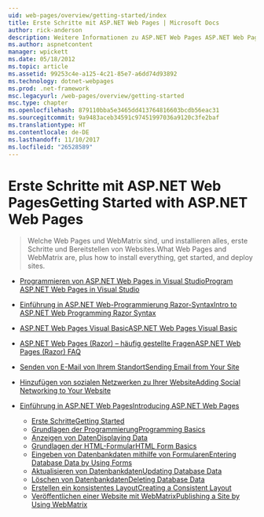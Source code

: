 ```yaml
---
uid: web-pages/overview/getting-started/index
title: Erste Schritte mit ASP.NET Web Pages | Microsoft Docs
author: rick-anderson
description: Weitere Informationen zu ASP.NET Web Pages ASP.NET Web Pages und die neue Razor-Syntax bieten eine schnelle, bequeme und einfache Möglichkeit zum Kombinieren von Servercode mit HTML-t...
ms.author: aspnetcontent
manager: wpickett
ms.date: 05/18/2012
ms.topic: article
ms.assetid: 99253c4e-a125-4c21-85e7-a6dd74d93892
ms.technology: dotnet-webpages
ms.prod: .net-framework
msc.legacyurl: /web-pages/overview/getting-started
msc.type: chapter
ms.openlocfilehash: 879110bba5e3465dd413764816603bcdb56eac31
ms.sourcegitcommit: 9a9483aceb34591c97451997036a9120c3fe2baf
ms.translationtype: HT
ms.contentlocale: de-DE
ms.lasthandoff: 11/10/2017
ms.locfileid: "26528589"
---
```

<a name="getting-started-with-aspnet-web-pages"></a><span data-ttu-id="91378-103">Erste Schritte mit ASP.NET Web Pages</span><span class="sxs-lookup"><span data-stu-id="91378-103">Getting Started with ASP.NET Web Pages</span></span>
====================
> <span data-ttu-id="91378-104">Welche Web Pages und WebMatrix sind, und installieren alles, erste Schritte und Bereitstellen von Websites.</span><span class="sxs-lookup"><span data-stu-id="91378-104">What Web Pages and WebMatrix are, plus how to install everything, get started, and deploy sites.</span></span>


- [<span data-ttu-id="91378-105">Programmieren von ASP.NET Web Pages in Visual Studio</span><span class="sxs-lookup"><span data-stu-id="91378-105">Program ASP.NET Web Pages in Visual Studio</span></span>](program-asp-net-web-pages-in-visual-studio.md)
- [<span data-ttu-id="91378-106">Einführung in ASP.NET Web-Programmierung Razor-Syntax</span><span class="sxs-lookup"><span data-stu-id="91378-106">Intro to ASP.NET Web Programming Razor Syntax</span></span>](introducing-razor-syntax-c.md)
- [<span data-ttu-id="91378-107">ASP.NET Web Pages Visual Basic</span><span class="sxs-lookup"><span data-stu-id="91378-107">ASP.NET Web Pages Visual Basic</span></span>](introducing-razor-syntax-vb.md)
- [<span data-ttu-id="91378-108">ASP.NET Web Pages (Razor) – häufig gestellte Fragen</span><span class="sxs-lookup"><span data-stu-id="91378-108">ASP.NET Web Pages (Razor) FAQ</span></span>](aspnet-web-pages-razor-faq.md)
- [<span data-ttu-id="91378-109">Senden von E-Mail von Ihrem Standort</span><span class="sxs-lookup"><span data-stu-id="91378-109">Sending Email from Your Site</span></span>](11-adding-email-to-your-web-site.md)
- [<span data-ttu-id="91378-110">Hinzufügen von sozialen Netzwerken zu Ihrer Website</span><span class="sxs-lookup"><span data-stu-id="91378-110">Adding Social Networking to Your Website</span></span>](13-adding-social-networking-to-your-web-site.md)
- [<span data-ttu-id="91378-111">Einführung in ASP.NET Web Pages</span><span class="sxs-lookup"><span data-stu-id="91378-111">Introducing ASP.NET Web Pages</span></span>](introducing-aspnet-web-pages-2/index.md)

    - [<span data-ttu-id="91378-112">Erste Schritte</span><span class="sxs-lookup"><span data-stu-id="91378-112">Getting Started</span></span>](introducing-aspnet-web-pages-2/getting-started.md)
    - [<span data-ttu-id="91378-113">Grundlagen der Programmierung</span><span class="sxs-lookup"><span data-stu-id="91378-113">Programming Basics</span></span>](introducing-aspnet-web-pages-2/intro-to-web-pages-programming.md)
    - [<span data-ttu-id="91378-114">Anzeigen von Daten</span><span class="sxs-lookup"><span data-stu-id="91378-114">Displaying Data</span></span>](introducing-aspnet-web-pages-2/displaying-data.md)
    - [<span data-ttu-id="91378-115">Grundlagen der HTML-Formular</span><span class="sxs-lookup"><span data-stu-id="91378-115">HTML Form Basics</span></span>](introducing-aspnet-web-pages-2/form-basics.md)
    - [<span data-ttu-id="91378-116">Eingeben von Datenbankdaten mithilfe von Formularen</span><span class="sxs-lookup"><span data-stu-id="91378-116">Entering Database Data by Using Forms</span></span>](introducing-aspnet-web-pages-2/entering-data.md)
    - [<span data-ttu-id="91378-117">Aktualisieren von Datenbankdaten</span><span class="sxs-lookup"><span data-stu-id="91378-117">Updating Database Data</span></span>](introducing-aspnet-web-pages-2/updating-data.md)
    - [<span data-ttu-id="91378-118">Löschen von Datenbankdaten</span><span class="sxs-lookup"><span data-stu-id="91378-118">Deleting Database Data</span></span>](introducing-aspnet-web-pages-2/deleting-data.md)
    - [<span data-ttu-id="91378-119">Erstellen ein konsistentes Layout</span><span class="sxs-lookup"><span data-stu-id="91378-119">Creating a Consistent Layout</span></span>](introducing-aspnet-web-pages-2/layouts.md)
    - [<span data-ttu-id="91378-120">Veröffentlichen einer Website mit WebMatrix</span><span class="sxs-lookup"><span data-stu-id="91378-120">Publishing a Site by Using WebMatrix</span></span>](introducing-aspnet-web-pages-2/publishing.md)
